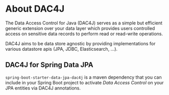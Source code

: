 # About DAC4J
The Data Access Control for Java (DAC4J) serves as a simple but efficient generic extension over your data layer which provides users controlled access on sensitive data records to perform read or read-write operations.

DAC4J aims to be data store agnostic by providing implementations for various datastore apis (JPA, JDBC, Elasticsearch, ...).

## DAC4J for Spring Data JPA
`spring-boot-starter-data-jpa-dac4j` is a maven dependency that you can include in your Spring Boot project to activate _Data Access Control_ on your JPA entities via DAC4J annotations.

